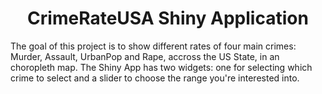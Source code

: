 <h1 align="center">CrimeRateUSA Shiny Application </h1>

<p> The goal of this project is to show different rates of four main crimes: Murder, Assault, UrbanPop and Rape, accross the US State, in an choropleth map.
  The Shiny App has two widgets: one for selecting which crime to select and a slider to choose the range you're interested into.
  </p> 
<br>
